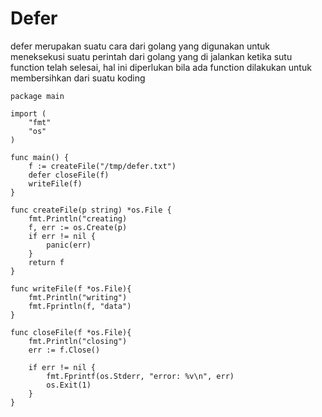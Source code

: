 # Defer

defer merupakan suatu cara dari golang yang digunakan untuk meneksekusi suatu perintah dari golang yang di jalankan ketika sutu function telah selesai, hal ini diperlukan bila ada function dilakukan untuk membersihkan dari suatu koding

```
package main

import (
    "fmt"
    "os"
)

func main() {
    f := createFile("/tmp/defer.txt")
    defer closeFile(f)
    writeFile(f)
}

func createFile(p string) *os.File {
    fmt.Println("creating)
    f, err := os.Create(p)
    if err != nil {
        panic(err)
    }
    return f
}

func writeFile(f *os.File){
    fmt.Println("writing")
    fmt.Fprintln(f, "data")
}

func closeFile(f *os.File){
    fmt.Println("closing")
    err := f.Close()

    if err != nil {
        fmt.Fprintf(os.Stderr, "error: %v\n", err)
        os.Exit(1)
    }
}
```
